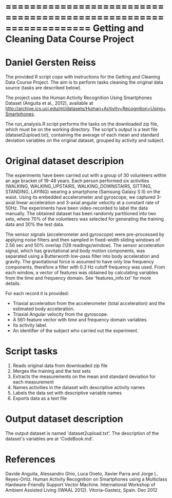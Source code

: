 ==================================================================
Getting and Cleaning Data Course Project
==================================================================
Daniel Gersten Reiss
==================================================================

The provided R script cope with instructions for the Getting and Cleaning Data Course Project. The aim is to perform tasks cleaning the original data source (tasks are described below).

The project uses the Human Activity Recognition Using Smartphones Dataset (Anguita et al., 2012), available at http://archive.ics.uci.edu/ml/datasets/Human+Activity+Recognition+Using+Smartphones.

The run_analysis.R script performs the tasks on the downloaded zip file, which must be on the working directory. The script's output is a text file (dataset2upload.txt), containing the average of each mean and standard deviation variables on the original dataset, grouped by activity and subject.



Original dataset descripion
==================================================================
The experiments have been carried out with a group of 30 volunteers within an age bracket of 19-48 years. Each person performed six activities (WALKING, WALKING_UPSTAIRS, WALKING_DOWNSTAIRS, SITTING, STANDING, LAYING) wearing a smartphone (Samsung Galaxy S II) on the waist. Using its embedded accelerometer and gyroscope, we captured 3-axial linear acceleration and 3-axial angular velocity at a constant rate of 50Hz. The experiments have been video-recorded to label the data manually. The obtained dataset has been randomly partitioned into two sets, where 70% of the volunteers was selected for generating the training data and 30% the test data. 

The sensor signals (accelerometer and gyroscope) were pre-processed by applying noise filters and then sampled in fixed-width sliding windows of 2.56 sec and 50% overlap (128 readings/window). The sensor acceleration signal, which has gravitational and body motion components, was separated using a Butterworth low-pass filter into body acceleration and gravity. The gravitational force is assumed to have only low frequency components, therefore a filter with 0.3 Hz cutoff frequency was used. From each window, a vector of features was obtained by calculating variables from the time and frequency domain. See 'features_info.txt' for more details. 

For each record it is provided:
- Triaxial acceleration from the accelerometer (total acceleration) and the estimated body acceleration.
- Triaxial Angular velocity from the gyroscope. 
- A 561-feature vector with time and frequency domain variables. 
- Its activity label. 
- An identifier of the subject who carried out the experiment.


Script tasks
==================================================================
1. Reads original data from downloaded zip file
2. Merges the training and the test sets
3. Extracts the measurements on the mean and standard deviation for each measurement
4. Names activities in the dataset with descriptive activity names
5. Labels the data set with descriptive variable names
6. Exports data as a text file



Output dataset description
==================================================================
The output dataset is named 'dataset2upload.txt'. The description of the dataset's variables are at 'CodeBook.md'.



References
==================================================================
Davide Anguita, Alessandro Ghio, Luca Oneto, Xavier Parra and Jorge L. Reyes-Ortiz. Human Activity Recognition on Smartphones using a Multiclass Hardware-Friendly Support Vector Machine. International Workshop of Ambient Assisted Living (IWAAL 2012). Vitoria-Gasteiz, Spain. Dec 2012
